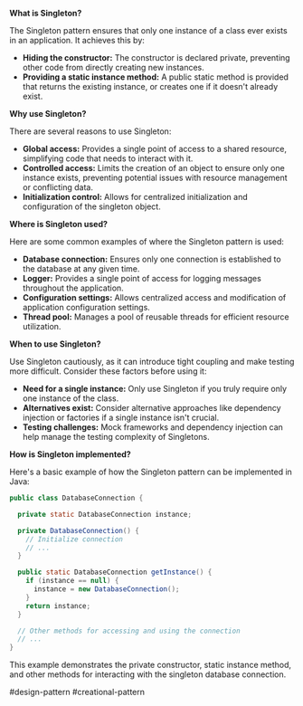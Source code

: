 **What is Singleton?**

The Singleton pattern ensures that only one instance of a class ever exists in an application. It achieves this by:

- **Hiding the constructor:** The constructor is declared private, preventing other code from directly creating new instances.
- **Providing a static instance method:** A public static method is provided that returns the existing instance, or creates one if it doesn't already exist.

**Why use Singleton?**

There are several reasons to use Singleton:

- **Global access:** Provides a single point of access to a shared resource, simplifying code that needs to interact with it.
- **Controlled access:** Limits the creation of an object to ensure only one instance exists, preventing potential issues with resource management or conflicting data.
- **Initialization control:** Allows for centralized initialization and configuration of the singleton object.

**Where is Singleton used?**

Here are some common examples of where the Singleton pattern is used:

- **Database connection:** Ensures only one connection is established to the database at any given time.
- **Logger:** Provides a single point of access for logging messages throughout the application.
- **Configuration settings:** Allows centralized access and modification of application configuration settings.
- **Thread pool:** Manages a pool of reusable threads for efficient resource utilization.

**When to use Singleton?**

Use Singleton cautiously, as it can introduce tight coupling and make testing more difficult. Consider these factors before using it:

- **Need for a single instance:** Only use Singleton if you truly require only one instance of the class.
- **Alternatives exist:** Consider alternative approaches like dependency injection or factories if a single instance isn't crucial.
- **Testing challenges:** Mock frameworks and dependency injection can help manage the testing complexity of Singletons.

**How is Singleton implemented?**

Here's a basic example of how the Singleton pattern can be implemented in Java:

```Java
public class DatabaseConnection {

  private static DatabaseConnection instance;

  private DatabaseConnection() {
    // Initialize connection
    // ...
  }

  public static DatabaseConnection getInstance() {
    if (instance == null) {
      instance = new DatabaseConnection();
    }
    return instance;
  }

  // Other methods for accessing and using the connection
  // ...
}
```

This example demonstrates the private constructor, static instance method, and other methods for interacting with the singleton database connection.

#design-pattern #creational-pattern